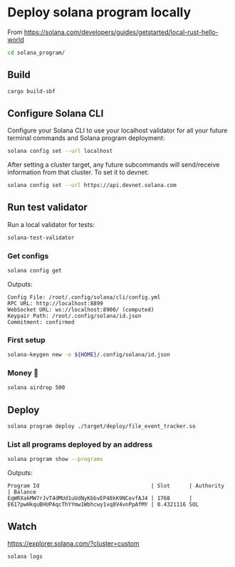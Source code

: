 # Deploy solana program locally
From https://solana.com/developers/guides/getstarted/local-rust-hello-world

```sh
cd solana_program/
```

## Build
```sh
cargo build-sbf
```

## Configure Solana CLI
Configure your Solana CLI to use your localhost validator for all your future terminal commands and Solana program deployment:
```sh
solana config set --url localhost
```

After setting a cluster target, any future subcommands will send/receive information from that cluster. To set it to devnet:
```sh
solana config set --url https://api.devnet.solana.com
```

## Run test validator
Run a local validator for tests:
```sh
solana-test-validator
```

### Get configs
```sh
solana config get
```
Outputs:
```plain
Config File: /root/.config/solana/cli/config.yml
RPC URL: http://localhost:8899 
WebSocket URL: ws://localhost:8900/ (computed)
Keypair Path: /root/.config/solana/id.json 
Commitment: confirmed 
```

### First setup
```sh
solana-keygen new -o ${HOME}/.config/solana/id.json
```

### Money 💸
```sh
solana airdrop 500
```

## Deploy
```sh
solana program deploy ./target/deploy/file_event_tracker.so
```

### List all programs deployed by an address
```sh
solana program show --programs
```
Outputs:
```plain
Program Id                                   | Slot      | Authority                                    | Balance
EqWRXakMW7rJvT4dMUd1uUdNyKbbvEP48kK9NCevfAJ4 | 1768      | E617pwHkquBHUPAqcThYYmw1Wbhcwy1vq8V4vnPpAfMY | 0.4321116 SOL
```

## Watch
https://explorer.solana.com/?cluster=custom

```sh
solana logs
```

